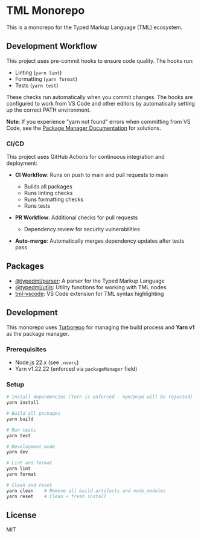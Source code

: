 # TML Monorepo

This is a monorepo for the Typed Markup Language (TML) ecosystem.

## Development Workflow

This project uses pre-commit hooks to ensure code quality. The hooks run:

- Linting (`yarn lint`)
- Formatting (`yarn format`)
- Tests (`yarn test`)

These checks run automatically when you commit changes. The hooks are configured to work from VS Code and other editors by automatically setting up the correct PATH environment.

**Note**: If you experience "yarn not found" errors when committing from VS Code, see the [Package Manager Documentation](./docs/package-manager.md#troubleshooting) for solutions.

### CI/CD

This project uses GitHub Actions for continuous integration and deployment:

- **CI Workflow**: Runs on push to main and pull requests to main

  - Builds all packages
  - Runs linting checks
  - Runs formatting checks
  - Runs tests

- **PR Workflow**: Additional checks for pull requests

  - Dependency review for security vulnerabilities

- **Auto-merge**: Automatically merges dependency updates after tests pass

## Packages

- [@typedml/parser](./packages/tml-parser): A parser for the Typed Markup Language
- [@typedml/utils](./packages/tml-utils): Utility functions for working with TML nodes
- [tml-vscode](./packages/tml-vscode): VS Code extension for TML syntax highlighting

## Development

This monorepo uses [Turborepo](https://turbo.build/repo) for managing the build process and **Yarn v1** as the package manager.

### Prerequisites

- Node.js 22.x (see `.nvmrc`)
- Yarn v1.22.22 (enforced via `packageManager` field)

### Setup

```bash
# Install dependencies (Yarn is enforced - npm/pnpm will be rejected)
yarn install

# Build all packages
yarn build

# Run tests
yarn test

# Development mode
yarn dev

# Lint and format
yarn lint
yarn format

# Clean and reset
yarn clean    # Remove all build artifacts and node_modules
yarn reset    # Clean + fresh install
```

## License

MIT
